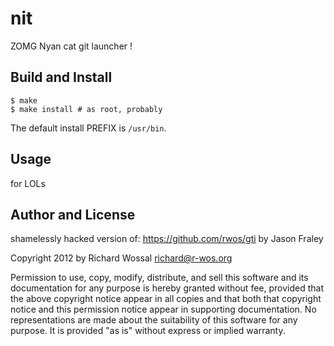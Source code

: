 nit
===

ZOMG Nyan cat git launcher !

Build and Install
-----------------

    $ make
    $ make install # as root, probably

The default install PREFIX is `/usr/bin`.

Usage
-----

for LOLs

Author and License
------------------

shamelessly hacked version of:
https://github.com/rwos/gti
by Jason Fraley

Copyright 2012 by Richard Wossal <richard@r-wos.org>

Permission to use, copy, modify, distribute, and sell this software
and its documentation for any purpose is hereby granted without fee,
provided that the above copyright notice appear in all copies and
that both that copyright notice and this permission notice appear in
supporting documentation.  No representations are made about the
suitability of this software for any purpose.  It is provided "as
is" without express or implied warranty.

